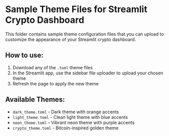 # Sample Theme Files for Streamlit Crypto Dashboard

This folder contains sample theme configuration files that you can upload to customize the appearance of your Streamlit crypto dashboard.

## How to use:
1. Download any of the `.toml` theme files
2. In the Streamlit app, use the sidebar file uploader to upload your chosen theme
3. Refresh the page to apply the new theme

## Available Themes:
- `dark_theme.toml` - Dark theme with orange accents
- `light_theme.toml` - Clean light theme with blue accents  
- `neon_theme.toml` - Vibrant neon theme with purple accents
- `crypto_theme.toml` - Bitcoin-inspired golden theme